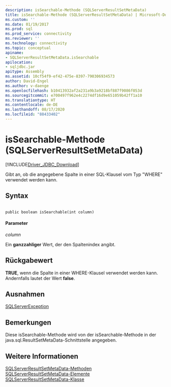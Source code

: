 ```yaml
---
description: isSearchable-Methode (SQLServerResultSetMetaData)
title: isSearchable-Methode (SQLServerResultSetMetaData) | Microsoft-Dokumentation
ms.custom: ''
ms.date: 01/19/2017
ms.prod: sql
ms.prod_service: connectivity
ms.reviewer: ''
ms.technology: connectivity
ms.topic: conceptual
apiname:
- SQLServerResultSetMetaData.isSearchable
apilocation:
- sqljdbc.jar
apitype: Assembly
ms.assetid: 10cf54f9-ef42-475e-8397-790306934573
author: David-Engel
ms.author: v-daenge
ms.openlocfilehash: b10413932af2a231a9b3a9218bf887f9086f053d
ms.sourcegitcommit: e700497f962e4c2274df16d9e651059b42ff1a10
ms.translationtype: HT
ms.contentlocale: de-DE
ms.lasthandoff: 08/17/2020
ms.locfileid: "88433402"
---
```

# <a name="issearchable-method-sqlserverresultsetmetadata"></a>isSearchable-Methode (SQLServerResultSetMetaData)
[!INCLUDE[Driver_JDBC_Download](../../../includes/driver_jdbc_download.md)]

  Gibt an, ob die angegebene Spalte in einer SQL-Klausel vom Typ "WHERE" verwendet werden kann.  
  
## <a name="syntax"></a>Syntax  
  
```  
  
public boolean isSearchable(int column)  
```  
  
#### <a name="parameters"></a>Parameter  
 *column*  
  
 Ein **ganzzahliger** Wert, der den Spaltenindex angibt.  
  
## <a name="return-value"></a>Rückgabewert  
 **TRUE**, wenn die Spalte in einer WHERE-Klausel verwendet werden kann. Andernfalls lautet der Wert **false**.  
  
## <a name="exceptions"></a>Ausnahmen  
 [SQLServerException](../../../connect/jdbc/reference/sqlserverexception-class.md)  
  
## <a name="remarks"></a>Bemerkungen  
 Diese isSearchable-Methode wird von der isSearchable-Methode in der java.sql.ResultSetMetaData-Schnittstelle angegeben.  
  
## <a name="see-also"></a>Weitere Informationen  
 [SQLServerResultSetMetaData-Methoden](../../../connect/jdbc/reference/sqlserverresultsetmetadata-methods.md)   
 [SQLServerResultSetMetaData-Elemente](../../../connect/jdbc/reference/sqlserverresultsetmetadata-members.md)   
 [SQLServerResultSetMetaData-Klasse](../../../connect/jdbc/reference/sqlserverresultsetmetadata-class.md)  
  
  
